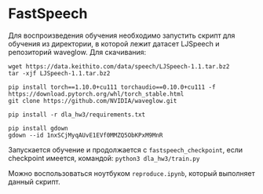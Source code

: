 # FastSpeech
Для воспроизведения обучения необходимо запустить скрипт для обучения из директории, в которой лежит датасет LJSpeech и репозиторий waveglow. Для скачивания:
```
wget https://data.keithito.com/data/speech/LJSpeech-1.1.tar.bz2
tar -xjf LJSpeech-1.1.tar.bz2

pip install torch==1.10.0+cu111 torchaudio==0.10.0+cu111 -f https://download.pytorch.org/whl/torch_stable.html
git clone https://github.com/NVIDIA/waveglow.git

pip install -r dla_hw3/requirements.txt

pip install gdown
gdown --id 1nxSCjMyqAUvE1EVf0MMZQ5ObKPxM9MnR
```
Запускается обучение и продолжается с `fastspeech_checkpoint`, если checkpoint имеется, командой: `python3 dla_hw3/train.py`

Можно воспользоваться ноутбуком `reproduce.ipynb`, который выполняет данный скрипт.
